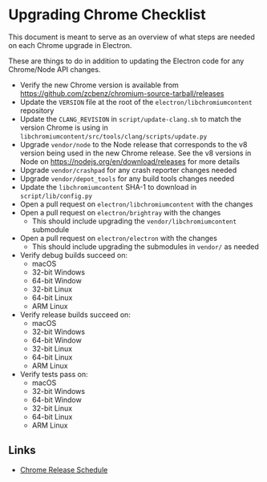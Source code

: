 # Upgrading Chrome Checklist

This document is meant to serve as an overview of what steps are needed
on each Chrome upgrade in Electron.

These are things to do in addition to updating the Electron code for any
Chrome/Node API changes.

- Verify the new Chrome version is available from
  https://github.com/zcbenz/chromium-source-tarball/releases
- Update the `VERSION` file at the root of the `electron/libchromiumcontent`
  repository
- Update the `CLANG_REVISION` in `script/update-clang.sh` to match the version
  Chrome is using in `libchromiumcontent/src/tools/clang/scripts/update.py`
- Upgrade `vendor/node` to the Node release that corresponds to the v8 version
  being used in the new Chrome release. See the v8 versions in Node on
  https://nodejs.org/en/download/releases for more details
- Upgrade `vendor/crashpad` for any crash reporter changes needed
- Upgrade `vendor/depot_tools` for any build tools changes needed
- Update the `libchromiumcontent` SHA-1 to download in `script/lib/config.py`
- Open a pull request on `electron/libchromiumcontent` with the changes
- Open a pull request on `electron/brightray` with the changes
  - This should include upgrading the `vendor/libchromiumcontent` submodule
- Open a pull request on `electron/electron` with the changes
  - This should include upgrading the submodules in `vendor/` as needed
- Verify debug builds succeed on:
  - macOS
  - 32-bit Windows
  - 64-bit Window
  - 32-bit Linux
  - 64-bit Linux
  - ARM Linux
- Verify release builds succeed on:
  - macOS
  - 32-bit Windows
  - 64-bit Window
  - 32-bit Linux
  - 64-bit Linux
  - ARM Linux
- Verify tests pass on:
  - macOS
  - 32-bit Windows
  - 64-bit Window
  - 32-bit Linux
  - 64-bit Linux
  - ARM Linux

## Links

- [Chrome Release Schedule](https://www.chromium.org/developers/calendar)
